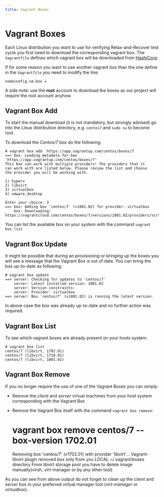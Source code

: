 ```yaml
---
title: Vagrant Boxes
---
```


# Vagrant Boxes

Each Linux distribution you want to use for verifying Relax-and-Recover test cycle you first need to download the corresponding vagrant box. The `Vagrantfile` defines which vagrant box will be downloaded from [HashiCorp](https://app.vagrantup.com/boxes).

If for some reason you want to use another vagrant box than the one define in the `Vagrantfile` you need to modify the line:

    nodeconfig.vm.box =

A side note: use the **root** account to download the boxes as our project will require the root account anyhow.

## Vagrant Box Add

To start the manual download (it is not mandatory, but strongly advised) go into the Linux distribution directory, e.g. `centos7` and `sudo su` to become root.

To download the *Centos/7* box do the following:

    # vagrant box add  https://app.vagrantup.com/centos/boxes/7
    ==> box: Loading metadata for box 'https://app.vagrantup.com/centos/boxes/7'
    This box can work with multiple providers! The providers that it
    can work with are listed below. Please review the list and choose
    the provider you will be working with.
    
    1) hyperv
    2) libvirt
    3) virtualbox
    4) vmware_desktop
    
    Enter your choice: 3
    ==> box: Adding box 'centos/7' (v1801.02) for provider: virtualbox
        box: Downloading: https://vagrantcloud.com/centos/boxes/7/versions/1801.02/providers/virtualbox.box

You can list the available box on your system with the command `vagrant box list` 

## Vagrant Box Update

It might be possible that during an *provisioning* or bringing up the boxes you will see a message that the Vagrant Box is out of date. You can bring the box up-to-date as following:

    # vagrant box update 
    ==> server: Checking for updates to 'centos/7'
        server: Latest installed version: 1801.02
        server: Version constraints: 
        server: Provider: virtualbox
    ==> server: Box 'centos/7' (v1801.02) is running the latest version.

In above case the box was already up-to-date and no further action was required.

## Vagrant Box List

To see which vagrant boxes are already present on your hosts system:

    # vagrant box list
    centos/7 (libvirt, 1702.01)
    centos/7 (libvirt, 1710.01)
    centos/7 (libvirt, 1801.02)

## Vagrant Box Remove

If you no longer require the use of one of the Vagrant Boxes you can simply:

- Remove the _client_ and _server_ virtual machines from your host system corresponding with the Vagrant Box
- Remove the Vagrant Box itself with the command `vagrant box remove`:


    # vagrant box remove centos/7 --box-version 1702.01
    Removing box 'centos/7' (v1702.01) with provider 'libvirt'...
    Vagrant-libvirt plugin removed box only from you LOCAL ~/.vagrant/boxes directory
    From libvirt storage pool you have to delete image manually(virsh, virt-manager or by any other tool)
    

As you can see from above output do not forget to clean up the _client_ and _server_ box in your preferred virtual manager tool (_virt-manager_ or _virtualbox_).
